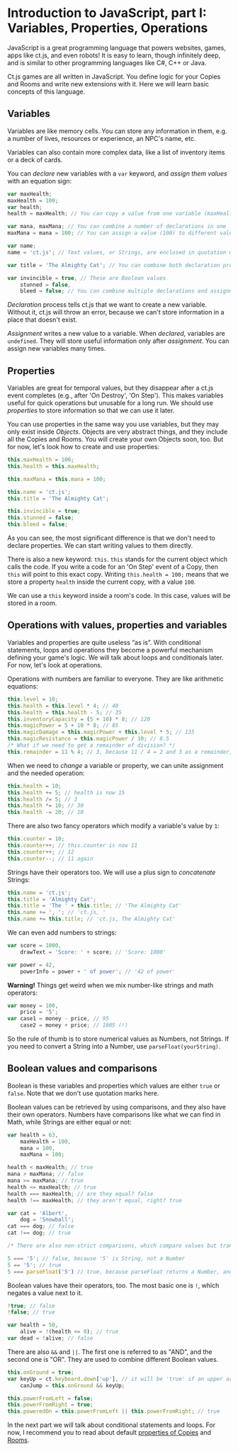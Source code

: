 # Introduction to JavaScript, part I: Variables, Properties, Operations

JavaScript is a great programming language that powers websites, games, apps like ct.js, and even robots! It is easy to learn, though infinitely deep, and is similar to other programming languages like C#, C++ or Java.

Ct.js games are all written in JavaScript. You define logic for your Copies and Rooms and write new extensions with it. Here we will learn basic concepts of this language.

## Variables

Variables are like memory cells. You can store any information in them, e.g. a number of lives, resources or experience, an NPC's name, etc.

Variables can also contain more complex data, like a list of inventory items or a deck of cards.

You can *declare* new variables with a `var` keyword, and *assign them values* with an equation sign: 

```js
var maxHealth;
maxHealth = 100;
var health;
health = maxHealth; // You can copy a value from one variable (maxHealth) to another (health)

var mana, maxMana; // You can combine a number of declarations in one 'var' keyword
maxMana = mana = 100; // You can assign a value (100) to different values at once

var name;
name = 'ct.js'; // Text values, or Strings, are enclosed in quotation marks

var title = 'The Almighty Cat'; // You can combine both declaration process and assignment

var invincible = true, // These are Boolean values
    stunned = false,
    bleed = false; // You can combine multiple declarations and assignments with comma!
```

*Declaration* process tells ct.js that we want to create a new variable. Without it, ct.js will throw an error, because we can't store information in a place that doesn't exist.

*Assignment* writes a new value to a variable. When *declared*, variables are `undefined`. They will store useful information only after *assignment*. You can assign new variables many times.

## Properties

Variables are great for temporal values, but they disappear after a ct.js event completes (e.g., after 'On Destroy', 'On Step'). This makes variables useful for quick operations but unusable for a long run. We should use *properties* to store information so that we can use it later.

You can use properties in the same way you use variables, but they may only exist inside *Objects*. Objects are very abstract things, and they include all the Copies and Rooms. You will create your own Objects soon, too. But for now, let's look how to create and use properties:

```js
this.maxHealth = 100;
this.health = this.maxHealth;

this.maxMana = this.mana = 100;

this.name = 'ct.js';
this.title = 'The Almighty Cat';

this.invincible = true;
this.stunned = false;
this.bleed = false;
```

As you can see, the most significant difference is that we don't need to declare properties. We can start writing values to them directly.

There is also a new keyword: `this`. `this` stands for the current object which calls the code. If you write a code for an 'On Step' event of a Copy, then `this` will point to this exact copy. Writing `this.health = 100;` means that we store a property `health` inside the current copy, with a value `100`.

We can use a `this` keyword inside a room's code. In this case, values will be stored in a room.

## Operations with values, properties and variables

Variables and properties are quite useless “as is”. With conditional statements, loops and operations they become a powerful mechanism defining your game's logic. We will talk about loops and conditionals later. For now, let's look at operations.

Operations with numbers are familiar to everyone. They are like arithmetic equations:

```js
this.level = 10;
this.health = this.level * 4; // 40
this.health = this.health - 5; // 35
this.inventoryCapacity = (5 + 10) * 8; // 120
this.magicPower = 5 + 10 * 8; // 85
this.magicDamage = this.magicPower + this.level * 5; // 135
this.magicResistance = this.magicPower / 10; // 8.5
/* What if we need to get a remainder of division? */
this.remainder = 11 % 4; // 3, because 11 / 4 = 2 and 3 as a remainder;
```

When we need to *change* a variable or property, we can unite assignment and the needed operation:

```js
this.health = 10;
this.health += 5; // health is now 15
this.health /= 5; // 3
this.health *= 10; // 30
this.health -= 20; // 10
```

There are also two fancy operators which modify a variable's value by `1`:

```js
this.counter = 10;
this.counter++; // this.counter is now 11
this.counter++; // 12
this.counter--; // 11 again
```

Strings have their operators too. We will use a plus sign to *concatenate* Strings: 

```js
this.name = 'ct.js';
this.title = 'Almighty Cat';
this.title = 'The ' + this.title; // 'The Almighty Cat'
this.name += ', '; // 'ct.js, '
this.name += this.title; // 'ct.js, The Almighty Cat'
```

We can even add numbers to strings: 

```js
var score = 1000,
    drawText = 'Score: ' + score; // 'Score: 1000'

var power = 42,
    powerInfo = power + ' of power'; // '42 of power'
```

**Warning!** Things get weird when we mix number-like strings and math operators: 

```js
var money = 100,
    price = '5';
var case1 = money - price, // 95
    case2 = money + price; // 1005 (!)
```

So the rule of thumb is to store numerical values as Numbers, not Strings. If you need to convert a String into a Number, use `parseFloat(yourString)`.

## Boolean values and comparisons

Boolean is these variables and properties which values are either `true` or `false`. Note that we don't use quotation marks here.

Boolean values can be retrieved by using comparisons, and they also have their own operators. Numbers have comparisons like what we can find in Math, while Strings are either equal or not:

```js
var health = 63,
    maxHealth = 100,
    mana = 100,
    maxMana = 100;

health < maxHealth; // true
mana > maxMana; // false
mana >= maxMana; // true
health <= maxHealth; // true
health === maxHealth; // are they equal? false
health !== maxHealth; // they aren't equal, right? true

var cat = 'Albert',
    dog = 'Snowball';
cat === dog; // false
cat !== dog; // true

/* There are also non-strict comparisons, which compare values but transform variables' templates */

5 === '5'; // false, because '5' is String, not a Number
5 == '5'; // true
5 === parseFloat('5') // true, because parseFloat returns a Number, and so is 5
```

Boolean values have their operators, too. The most basic one is `!`, which negates a value next to it.

```js An '!' operator
!true; // false
!false; // true

var health = 50,
    alive = !(health <= 0); // true
var dead = !alive; // false
```

There are also `&&` and `||`. The first one is referred to as "AND", and the second one is "OR". They are used to combine different Boolean values.

```js Use of '&&' and '||'
this.onGround = true;
var keyUp = ct.keyboard.down['up'], // it will be 'true' if an upper arrow key is held down
    canJump = this.onGround && keyUp;

this.powerFromLeft = false;
this.powerFromRight = true;
this.poweredOn = this.powerFromLeft || this.powerFromRight; // true
```

In the next part we will talk about conditional statements and loops. For now, I recommend you to read about default [properties of Copies](ct.templates.html) and [Rooms](ct.rooms.html).
